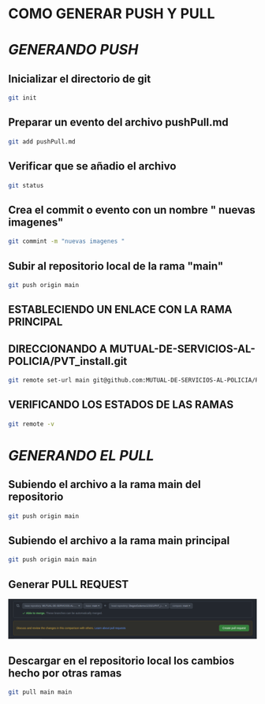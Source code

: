 # COMO GENERAR PUSH Y PULL
  
# _GENERANDO PUSH_

## Inicializar el directorio de git
```sh
git init
 ```

## Preparar un evento del archivo pushPull.md
```sh 
git add pushPull.md
```

## Verificar que se añadio el archivo
```sh
git status
``` 

## Crea el commit o evento con un nombre " nuevas imagenes"
```sh
git commint -m "nuevas imagenes "
```

## Subir al repositorio local de la rama "main" 
```sh
git push origin main
```

## ESTABLECIENDO UN ENLACE CON LA RAMA PRINCIPAL

## DIRECCIONANDO A MUTUAL-DE-SERVICIOS-AL-POLICIA/PVT_install.git
```sh
git remote set-url main git@github.com:MUTUAL-DE-SERVICIOS-AL-POLICIA/PVT_install.git
```


## VERIFICANDO LOS ESTADOS DE LAS RAMAS
```sh
git remote -v
```

# _GENERANDO EL PULL_
## Subiendo el archivo a la rama main del repositorio
```sh
git push origin main
``` 

## Subiendo el archivo a la rama main principal
```sh
git push origin main main
``` 


## Generar PULL REQUEST

![](https://github.com/DiegooGutierrez123321/PVT_install/blob/main/Screenshot_Install/Captura%20de%20pantalla%20de%202021-04-07%2011-35-52.png?raw=true)

## Descargar en el repositorio local los cambios hecho por otras ramas
```sh
git pull main main
``` 
